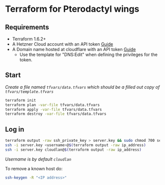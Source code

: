 # Terraform for Pterodactyl wings

## Requirements

* Terraform 1.6.2+
* A Hetzner Cloud account with an API token [Guide](https://docs.hetzner.com/cloud/api/getting-started/generating-api-token/)
* A Domain name hosted at cloudflare with an API token [Guide](https://developers.cloudflare.com/fundamentals/api/get-started/create-token/)
  * Use the template for "DNS:Edit" when defining the privileges for the token.

## Start

*Create a file named `tfvars/data.tfvars` which should be a filled out copy of `tfvars/template.tfvars`*

```bash
terraform init
terraform plan -var-file tfvars/data.tfvars
terraform apply -var-file tfvars/data.tfvars
terraform destroy -var-file tfvars/data.tfvars
```

## Log in

```bash
terraform output -raw ssh_private_key > server.key && sudo chmod 700 server.key
ssh -i server.key <username>@$(terraform output -raw ip_address)
ssh -i server.key cloudlan@$(terraform output -raw ip_address)
```
*Username is by default `cloudlan`*

To remove a known host do:

```bash
ssh-keygen -R "<IP address>"
```
